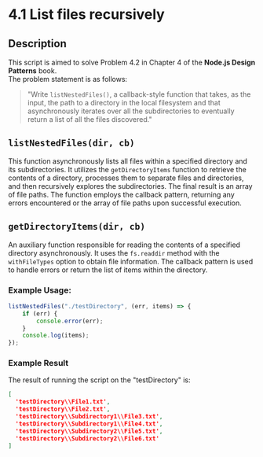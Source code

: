 # 4.1 List files recursively

## Description

This script is aimed to solve Problem 4.2 in Chapter 4 of the __Node.js Design Patterns__ book.\
The problem statement is as follows: 
>"Write `listNestedFiles()`, a callback-style function that takes, as the input, the path to a directory in the local filesystem and that asynchronously iterates over all the subdirectories to eventually return a list of all the files discovered."

## `listNestedFiles(dir, cb)`

This function asynchronously lists all files within a specified directory and its subdirectories. It utilizes the `getDirectoryItems` function to retrieve the contents of a directory, processes them to separate files and directories, and then recursively explores the subdirectories. The final result is an array of file paths. The function employs the callback pattern, returning any errors encountered or the array of file paths upon successful execution.

## `getDirectoryItems(dir, cb)`

An auxiliary function responsible for reading the contents of a specified directory asynchronously. It uses the `fs.readdir` method with the `withFileTypes` option to obtain file information. The callback pattern is used to handle errors or return the list of items within the directory.



### Example Usage:

```javascript
listNestedFiles("./testDirectory", (err, items) => {
    if (err) {
        console.error(err);
    }
    console.log(items);
});
```
### Example Result

The result of running the script on the "testDirectory" is:

```json
[
  'testDirectory\\File1.txt',
  'testDirectory\\File2.txt',
  'testDirectory\\Subdirectory1\\File3.txt',
  'testDirectory\\Subdirectory1\\File4.txt',
  'testDirectory\\Subdirectory2\\File5.txt',
  'testDirectory\\Subdirectory2\\File6.txt'
]
```
